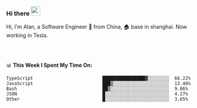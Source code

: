 ### Hi there <img src="https://media.giphy.com/media/hvRJCLFzcasrR4ia7z/giphy.gif" width="25px">

<!-- ![visitors](https://visitor-badge.glitch.me/badge?page_id=dislfyer.dislfyer) -->

Hi, I'm Alan, a Software Engineer 🚀 from China, 🏠 base in shanghai. Now working in Tesla.

<br/>
<br/>

📊 **This Week I Spent My Time On:**


<!--START_SECTION:waka-->

```text
TypeScript                          ████████████████▓░░░░░░░░  66.22%
JavaScript                          ███▒░░░░░░░░░░░░░░░░░░░░░  13.46%
Bash                                ██▒░░░░░░░░░░░░░░░░░░░░░░  9.06%
JSON                                █░░░░░░░░░░░░░░░░░░░░░░░░  4.27%
Other                               █░░░░░░░░░░░░░░░░░░░░░░░░  3.65%
```

<!--END_SECTION:waka-->

<!--
**About Me:**
 -->
